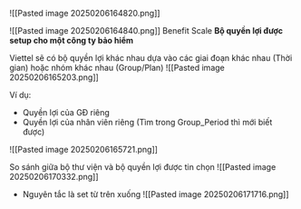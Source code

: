 
![[Pasted image 20250206164820.png]]


![[Pasted image 20250206164840.png]]
Benefit Scale
**Bộ quyền lợi được setup cho một công ty bảo hiểm** 

Viettel sẽ có bộ quyền lợi khác nhau dựa vào các giai đoạn khác nhau (Thời gian) hoặc nhóm khác nhau (Group/Plan)
![[Pasted image 20250206165203.png]]

Ví dụ:
+ Quyền lợi của GĐ riêng
+ Quyền lợi của nhân viên riêng (Tìm trong Group_Period thì mới biết được)

![[Pasted image 20250206165721.png]]

So sánh giữa bộ thư viện và bộ quyền lợi được tin chọn
![[Pasted image 20250206170332.png]]

+ Nguyên tắc là set từ trên xuống 
![[Pasted image 20250206171716.png]]